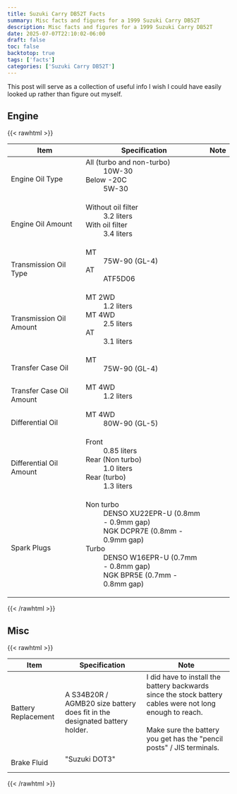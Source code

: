 ```yaml
---
title: Suzuki Carry DB52T Facts
summary: Misc facts and figures for a 1999 Suzuki Carry DB52T
description: Misc facts and figures for a 1999 Suzuki Carry DB52T
date: 2025-07-07T22:10:02-06:00
draft: false
toc: false
backtotop: true
tags: ['facts']
categories: ['Suzuki Carry DB52T']
---
```


This post will serve as a collection of useful info I wish I could have easily looked up rather than figure out myself.

## Engine

{{< rawhtml >}}
<table>
  <thead>
    <tr>
      <th>Item</th>
      <th>Specification</th>
      <th>Note </th>
    </tr>
  </thead>
  <tbody>
    <tr>
      <td>Engine Oil Type</td>
      <td>
        <dl>
          <dt>All (turbo and non-turbo)</dt>
          <dd>10W-30</dd>
          <dt>Below -20C</dt>
          <dd>5W-30</dd>
      </dl>
      </td>
      <td>
      </td>
    </tr>
    <tr>
      <td>Engine Oil Amount</td>
      <td>
        <dl>
          <dt>Without oil filter</dt>
          <dd>3.2 liters</dd>
          <dt>With oil filter</dt>
          <dd>3.4 liters</dd>
      </dl>
      </td>
      <td>
      </td>
    </tr>
    <tr>
      <td>Transmission Oil Type</td>
      <td>
        <dl>
          <dt>MT</dt>
          <dd>75W-90 (GL-4)</dd>
          <dt>AT</dt>
          <dd>ATF5D06</dd>
      </dl>
      </td>
      <td>
      </td>
    </tr>
    <tr>
      <td>Transmission Oil Amount</td>
      <td>
        <dl>
          <dt>MT 2WD</dt>
          <dd>1.2 liters</dd>
          <dt>MT 4WD</dt>
          <dd>2.5 liters</dd>
          <dt>AT</dt>
          <dd>3.1 liters</dd>
      </dl>
      </td>
      <td>
      </td>
    </tr>
    <tr>
      <td>Transfer Case Oil</td>
      <td>
        <dl>
          <dt>MT</dt>
          <dd>75W-90 (GL-4)</dd>
      </dl>
      </td>
      <td>
      </td>
    </tr>
    <tr>
      <td>Transfer Case Oil Amount</td>
      <td>
        <dl>
          <dt>MT 4WD</dt>
          <dd>1.2 liters</dd>
        </dl>
      </td>
      <td>
      </td>
    </tr>
    <tr>
      <td>Differential Oil</td>
      <td>
        <dl>
          <dt>MT 4WD</dt>
          <dd>80W-90 (GL-5)</dd>
      </dl>
      </td>
      <td>
      </td>
    </tr>
    <tr>
      <td>Differential Oil Amount</td>
      <td>
        <dl>
          <dt>Front</dt>
          <dd>0.85 liters</dd>
          <dt>Rear (Non turbo)</dt>
          <dd>1.0 liters</dd>
          <dt>Rear (turbo)</dt>
          <dd>1.3 liters</dd>
        </dl>
      </td>
      <td>
      </td>
    </tr>
    <tr>
      <td>Spark Plugs</td>
      <td>
        <dl>
          <dt>Non turbo</dt>
          <dd>DENSO XU22EPR-U (0.8mm - 0.9mm gap)</dd>
          <dd>NGK DCPR7E (0.8mm - 0.9mm gap)</dd>
          <dt>Turbo</dt>
          <dd>DENSO W16EPR-U (0.7mm - 0.8mm gap)</dd>
          <dd>NGK BPR5E (0.7mm - 0.8mm gap)</dd>
        </dl>
      </td>
      <td>
      </td>
    </tr>
  </tbody>
</table>
{{< /rawhtml >}}

## Misc

{{< rawhtml >}}
<table>
  <thead>
    <tr>
      <th>Item</th>
      <th>Specification</th>
      <th>Note </th>
    </tr>
  </thead>
  <tbody>
    <tr>
      <td>Battery Replacement</td>
      <td>A S34B20R / AGMB20 size battery does fit in the designated battery holder.</td>
      <td>
      I did have to install the battery backwards since the stock battery cables were not long enough to reach. <br><br>
      Make sure the battery you get has the "pencil posts" / JIS terminals.
      </td>
    </tr>
    <tr>
      <td>Brake Fluid</td>
      <td>
        <dl>
          <dt>"Suzuki DOT3"</dt>
        </dl>
      </td>
      <td>
      </td>
    </tr>
  </tbody>
</table>
{{< /rawhtml >}}
